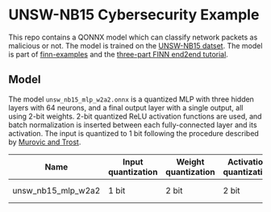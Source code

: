 # UNSW-NB15 Cybersecurity Example

This repo contains a QONNX model which can classify network packets as malicious or not. The model is trained on the [UNSW-NB15 datset](https://research.unsw.edu.au/projects/unsw-nb15-dataset). 
The model is part of [finn-examples](https://github.com/Xilinx/finn-examples) and the [three-part FINN end2end tutorial](https://github.com/Xilinx/finn/tree/main/notebooks/end2end_example/cybersecurity). 

## Model

The model `unsw_nb15_mlp_w2a2.onnx` is a quantized MLP with three hidden layers with 64 neurons, and a final output layer with a single output, all using 2-bit weights.
2-bit quantized ReLU activation functions are used, and batch normalization is inserted between each fully-connected layer and its activation. 
The input is quantized to 1 bit following the procedure described by [Murovic and Trost](https://ev.fe.uni-lj.si/1-2-2019/Murovic.pdf).


| Name                | Input quantization   | Weight quantization | Activation quantization | Dataset       | Accuracy |
|---------------------|----------------------|---------------------|-------------------------|---------------|----------|
| unsw_nb15_mlp_w2a2  | 1 bit                | 2 bit               | 2 bit                   |  UNSW-NB15    |  91.90%  |
